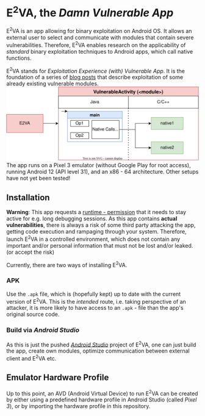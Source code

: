 # E<sup>2</sup>VA, the *Damn Vulnerable App*

E<sup>2</sup>VA is an app allowing for binary exploitation on Android OS. It allows an external user to select and communicate with modules that contain severe vulnerabilities. Therefore, E<sup>2</sup>VA enables research on the applicability of *standard* binary exploitation techniques to Android apps, which call native functions.

E<sup>2</sup>VA stands for *Exploitation Experience (with) Vulnerable App*. It is the foundation of a series of [blog posts](https://lolcads.github.io/posts/2022/11/diving_into_the_art_of_userspace_exploitation_under_android/) that describe exploitation of some already existing vulnerable modules. 
![E2VA Architecture](https://raw.githubusercontent.com/fkie-cad/eeva/main/assets/eeva.svg)
The app runs on a Pixel 3 emulator (without Google Play for root access), running Android 12 (API level 31), and an x86 - 64 architecture. Other setups have not yet been tested!

## Installation

**Warning**: This app requests a [runtime - permission](https://developer.android.com/reference/android/provider/Settings.html#ACTION_MANAGE_OVERLAY_PERMISSION) that it needs to stay active for e.g. long debugging sessions. As this app contains **actual vulnerabilities**, there is always a risk of some third party attacking the app, getting code execution and rampaging through your system. Therefore, launch E<sup>2</sup>VA in a controlled environment, which does not contain any important and/or personal information that must not be lost and/or leaked. (or accept the risk)

Currently, there are two ways of installing E<sup>2</sup>VA.

### APK

Use the `.apk` file, which is (hopefully kept) up to date with the current version of E<sup>2</sup>VA. This is the *intended* route, i.e. taking perspective of an attacker, it is more likely to have access to an `.apk` - file than the app's original source code.

### Build via *Android Studio*

As this is just the pushed [*Android Studio*](https://developer.android.com/studio) project of E<sup>2</sup>VA, one can just build the app, create own modules, optimize communication between external client and E<sup>2</sup>VA etc.

## Emulator Hardware Profile

Up to this point, an AVD (Android Virtual Device) to run E<sup>2</sup>VA can be created by either using a predefined hardware profile in Android Studio (called *Pixel 3*), or by importing the hardware profile in this repository.
